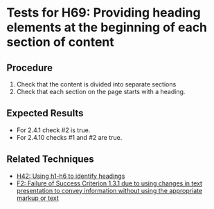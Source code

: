 # Tests for H69: Providing heading elements at the beginning of each section of content

## Procedure

1. Check that the content is divided into separate sections
2. Check that each section on the page starts with a heading.

## Expected Results

- For 2.4.1 check #2 is true.
- For 2.4.10 checks #1 and #2 are true.

## Related Techniques

- [H42: Using h1-h6 to identify headings](h42.md)
- [F2: Failure of Success Criterion 1.3.1 due to using changes in text presentation to convey information without using the appropriate markup or text](f2.md)
